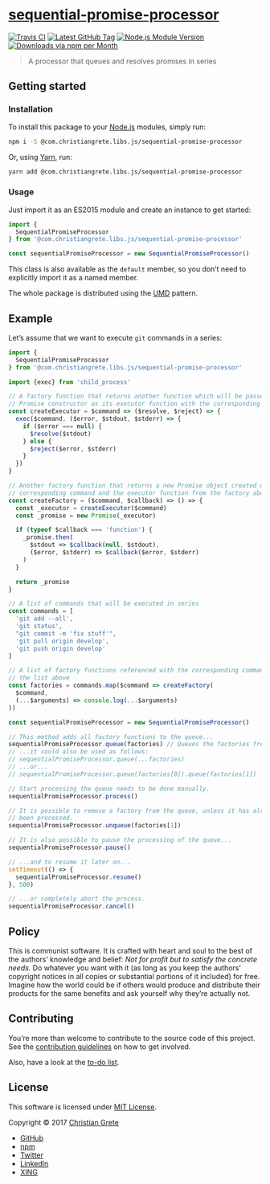 # [sequential-promise-processor][github-url]

[![Travis CI][shield-travis-ci]][travis-ci-url]
[![Latest GitHub Tag][shield-github-tag]][github-tags-url]
[![Node.js Module Version][shield-npm-version]][npm-url]
[![Downloads via npm per Month][shield-npm-downloads]][npm-url]

> A processor that queues and resolves promises in series

## Getting started

### Installation

To install this package to your [Node.js](https://nodejs.org) modules, simply run:
```sh
npm i -S @com.christiangrete.libs.js/sequential-promise-processor
```
Or, using [Yarn](https://yarnpkg.com), run:
```sh
yarn add @com.christiangrete.libs.js/sequential-promise-processor
```

### Usage

Just import it as an ES2015 module and create an instance to get started:
```js
import {
  SequentialPromiseProcessor
} from '@com.christiangrete.libs.js/sequential-promise-processor'

const sequentialPromiseProcessor = new SequentialPromiseProcessor()
```
This class is also available as the `default` member, so you don’t need to explicitly import it as a named member.

The whole package is distributed using the [UMD](https://github.com/umdjs/umd) pattern.

## Example

Let’s assume that we want to execute `git` commands in a series:
```js
import {
  SequentialPromiseProcessor
} from '@com.christiangrete.libs.js/sequential-promise-processor'

import {exec} from 'child_process'

// A factory function that returns another function which will be passed to the
// Promise constructor as its executor function with the corresponding command
const createExecutor = $command => ($resolve, $reject) => {
  exec($command, ($error, $stdout, $stderr) => {
    if ($error === null) {
      $resolve($stdout)
    } else {
      $reject($error, $stderr)
    }
  })
}

// Another factory function that returns a new Promise object created with the
// corresponding command and the executor function from the factory above
const createFactory = ($command, $callback) => () => {
  const _executor = createExecutor($command)
  const _promise = new Promise(_executor)

  if (typeof $callback === 'function') {
    _promise.then(
      $stdout => $callback(null, $stdout),
      ($error, $stderr) => $callback($error, $stderr)
    )
  }

  return _promise
}

// A list of commands that will be executed in series
const commands = [
  'git add --all',
  'git status',
  "git commit -m 'fix stuff'",
  'git pull origin develop',
  'git push origin develop'
]

// A list of factory functions referenced with the corresponding command from
// the list above
const factories = commands.map($command => createFactory(
  $command,
  (...$arguments) => console.log(...$arguments)
))

const sequentialPromiseProcessor = new SequentialPromiseProcessor()

// This method adds all factory functions to the queue...
sequentialPromiseProcessor.queue(factories) // Queues the factories from above
// ...it could also be used as follows:
// sequentialPromiseProcessor.queue(...factories)
// ...or...
// sequentialPromiseProcessor.queue(factories[0]).queue(factories[1])

// Start processing the queue needs to be done manually.
sequentialPromiseProcessor.process()

// It is possible to remove a factory from the queue, unless it has already
// been processed.
sequentialPromiseProcessor.unqueue(factories[1])

// It is also possible to pause the processing of the queue...
sequentialPromiseProcessor.pause()

// ...and to resume it later on...
setTimeout(() => {
  sequentialPromiseProcessor.resume()
}, 500)

// ...or completely abort the process.
sequentialPromiseProcessor.cancel()
```

## Policy

This is communist software. It is crafted with heart and soul to the best of the authors’ knowledge and belief: _Not for profit but to satisfy the concrete needs._ Do whatever you want with it (as long as you keep the authors’ copyright notices in all copies or substantial portions of it included) for free. Imagine how the world could be if others would produce and distribute their products for the same benefits and ask yourself why they’re actually not.

## Contributing

You’re more than welcome to contribute to the source code of this project. See the [contribution guidelines](CONTRIBUTING.md) on how to get involved.

Also, have a look at the [to-do list](TODO.md).

## License

This software is licensed under [MIT License](LICENSE.md).

Copyright © 2017 [Christian Grete](https://christiangrete.com)
- [GitHub](https://github.com/ChristianGrete)
- [npm](https://www.npmjs.com/~christiangrete)
- [Twitter](https://twitter.com/ChristianGrete)
- [LinkedIn](https://www.linkedin.com/in/ChristianGrete)
- [XING](https://www.xing.com/profile/Christian_Grete2)

[github-tags-url]: https://github.com/ChristianGrete/sequential-promise-processor/tags
[github-url]: https://github.com/ChristianGrete/sequential-promise-processor
[npm-url]: https://www.npmjs.com/package/@com.christiangrete.libs.js/sequential-promise-processor
[shield-github-tag]: https://img.shields.io/github/tag/ChristianGrete/sequential-promise-processor.svg
[shield-npm-downloads]: https://img.shields.io/npm/dm/@com.christiangrete.libs.js/sequential-promise-processor.svg
[shield-npm-version]: https://img.shields.io/npm/v/@com.christiangrete.libs.js/sequential-promise-processor.svg
[shield-travis-ci]: https://img.shields.io/travis/ChristianGrete/sequential-promise-processor.svg
[travis-ci-url]: https://travis-ci.org/ChristianGrete/sequential-promise-processor